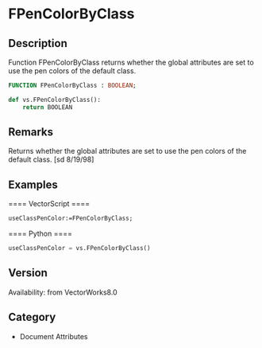 # FPenColorByClass

## Description
Function FPenColorByClass returns whether the global attributes are set to use the pen colors of the default class.

```pascal
FUNCTION FPenColorByClass : BOOLEAN;
```

```python
def vs.FPenColorByClass():
    return BOOLEAN
```

## Remarks
Returns whether the global attributes are set to use the pen colors of the default class.
[sd 8/19/98]

## Examples
==== VectorScript ====
```pascal
useClassPenColor:=FPenColorByClass;
```
==== Python ====
```python
useClassPenColor = vs.FPenColorByClass()
```

## Version
Availability: from VectorWorks8.0

## Category
* Document Attributes

